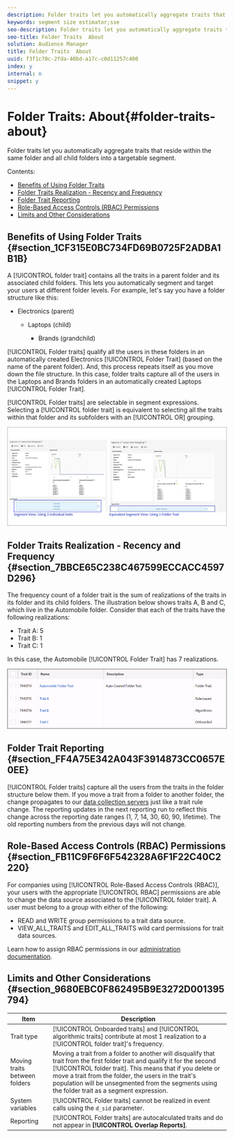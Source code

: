 ```yaml
---
description: Folder traits let you automatically aggregate traits that reside within the same folder and all child folders into a targetable segment.
keywords: segment size estimator;sse
seo-description: Folder traits let you automatically aggregate traits that reside within the same folder and all child folders into a targetable segment.
seo-title: Folder Traits  About
solution: Audience Manager
title: Folder Traits  About
uuid: f3f1c70c-2fda-40bd-a17c-c0d11257c400
index: y
internal: n
snippet: y
---
```


# Folder Traits: About{#folder-traits-about}

Folder traits let you automatically aggregate traits that reside within the same folder and all child folders into a targetable segment.

Contents:

<ul class="simplelist"> 
 <li> <a href="../../c-features/traits/about-folder-traits.md#section_1CF315E0BC734FD69B0725F2ADBA1B1B" format="dita" scope="local"> Benefits of Using Folder Traits </a> </li> 
 <li> <a href="../../c-features/traits/about-folder-traits.md#section_7BBCE65C238C467599ECCACC4597D296" format="dita" scope="local"> Folder Traits Realization - Recency and Frequency </a> </li> 
 <li> <a href="../../c-features/traits/about-folder-traits.md#section_FF4A75E342A043F3914873CC0657E0EE" format="dita" scope="local"> Folder Trait Reporting </a> </li> 
 <li> <a href="../../c-features/traits/about-folder-traits.md#section_FB11C9F6F6F542328A6F1F22C40C2220" format="dita" scope="local"> Role-Based Access Controls (RBAC) Permissions </a> </li> 
 <li> <a href="../../c-features/traits/about-folder-traits.md#section_9680EBC0F862495B9E3272D001395794" format="dita" scope="local"> Limits and Other Considerations </a> </li> 
</ul>

## Benefits of Using Folder Traits {#section_1CF315E0BC734FD69B0725F2ADBA1B1B}

A [!UICONTROL folder trait] contains all the traits in a parent folder and its associated child folders. This lets you automatically segment and target your users at different folder levels. For example, let's say you have a folder structure like this:

* Electronics (parent)

    * Laptops (child)

        * Brands (grandchild)

[!UICONTROL Folder traits] qualify all the users in these folders in an automatically created Electronics [!UICONTROL Folder Trait] (based on the name of the parent folder). And, this process repeats itself as you move down the file structure. In this case, folder traits capture all of the users in the Laptops and Brands folders in an automatically created Laptops [!UICONTROL Folder Trait].

[!UICONTROL Folder traits] are selectable in segment expressions. Selecting a [!UICONTROL folder trait] is equivalent to selecting all the traits within that folder and its subfolders with an [!UICONTROL OR] grouping.

![](assets/folder_traits_compare_border.jpg)

## Folder Traits Realization - Recency and Frequency {#section_7BBCE65C238C467599ECCACC4597D296}

The frequency count of a folder trait is the sum of realizations of the traits in its folder and its child folders. The illustration below shows traits A, B and C, which live in the Automobile folder. Consider that each of the traits have the following realizations:

* Trait A: 5 
* Trait B: 1 
* Trait C: 1

In this case, the Automobile [!UICONTROL Folder Trait] has 7 realizations.

![](assets/folder_traits_rollup_border.png)

## Folder Trait Reporting {#section_FF4A75E342A043F3914873CC0657E0EE}

[!UICONTROL Folder traits] capture all the users from the traits in the folder structure below them. If you move a trait from a folder to another folder, the change propagates to our [data collection servers](../../reference/system-components/components-data-collection.md#concept_66CFFEBF5E8B41ED94082D562A93506E) just like a trait rule change. The reporting updates in the next reporting run to reflect this change across the reporting date ranges (1, 7, 14, 30, 60, 90, lifetime). The old reporting numbers from the previous days will not change.

## Role-Based Access Controls (RBAC) Permissions {#section_FB11C9F6F6F542328A6F1F22C40C2220}

For companies using [!UICONTROL Role-Based Access Controls (RBAC)], your users with the appropriate [!UICONTROL RBAC] permissions are able to change the data source associated to the [!UICONTROL folder trait]. A user must belong to a group with either of the following:

* READ and WRITE group permissions to a trait data source. 
* VIEW_ALL_TRAITS and EDIT_ALL_TRAITS wild card permissions for trait data sources.

Learn how to assign RBAC permissions in our [administration documentation](../../c-features/c-administration/administration-overview.md#task_3327F7C4A9834F1BA5007EDA279D40F2).

## Limits and Other Considerations {#section_9680EBC0F862495B9E3272D001395794}

|  Item  | Description  |
|---|---|
|  Trait type  | [!UICONTROL Onboarded traits] and [!UICONTROL algorithmic traits] contribute at most 1 realization to a [!UICONTROL folder trait]'s frequency.  |
|  Moving traits between folders  |Moving a trait from a folder to another will disqualify that trait from the first folder trait and qualify it for the second [!UICONTROL folder trait]. This means that if you delete or move a trait from the folder, the users in the trait's population will be unsegmented from the segments using the folder trait as a segment expression.  |
|  System variables  | [!UICONTROL Folder traits] cannot be realized in event calls using the `d_sid` parameter.  |
|  Reporting  | [!UICONTROL Folder traits] are autocalculated traits and do not appear in **[!UICONTROL Overlap Reports]**.  |

